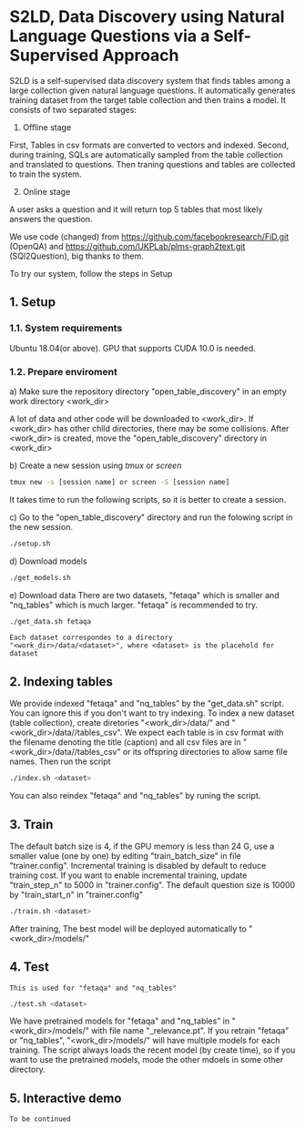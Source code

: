 # S2LD, Data Discovery using Natural Language Questions via a Self-Supervised Approach
S2LD is a self-supervised data discovery system that finds tables among a large collection given natural language questions. It automatically generates training dataset from the target table collection and then trains a model. It consists of two separated stages:

1. Offline stage 

First, Tables in csv formats are converted to vectors and indexed. Second, during training, SQLs are automatically sampled from the table collection and translated to questions. Then traning questions and tables are collected to train the system.     

2. Online stage

A user asks a question and it will return top 5 tables that most likely answers the question.

We use code (changed) from https://github.com/facebookresearch/FiD.git (OpenQA) and https://github.com/UKPLab/plms-graph2text.git (SQl2Question), big thanks to them.

To try our system, follow the steps in Setup

## 1. Setup
### 1.1. System requirements

Ubuntu 18.04(or above). GPU that supports CUDA 10.0 is needed.

### 1.2. Prepare enviroment

a) Make sure the repository directory "open_table_discovery" in an empty work directory <work_dir>
 
   A lot of data and other code will be downloaded to <work_dir>. If <work_dir> has other child directories, there may be some collisions. After <work_dir> is created, move the "open_table_discovery" directory in <work_dir> 
   
b) Create a new session using *tmux* or *screen*
   ```   bash
   tmux new -s [session name] or screen -S [session name] 
   ```
   It takes time to run the following scripts, so it is better to create a session.

c) Go to the "open_table_discovery" directory and run the folowing script in the new session.
   ```   bash
   ./setup.sh
   ```
d) Download models
   ```   bash
   ./get_models.sh
   ```
e) Download data
   There are two datasets, "fetaqa" which is smaller and "nq_tables" which is much larger. 
   "fetaqa" is recommended to try.
   ```   bash
   ./get_data.sh fetaqa
   ```
    Each dataset correspondes to a directory 
    "<work_dir>/data/<dataset>", where <dataset> is the placehold for dataset

## 2. Indexing tables
   We provide indexed "fetaqa" and "nq_tables" by the "get_data.sh" script. 
   You can ignore this if you don't want to try indexing.
   To index a new dataset (table collection), create diretories 
   "<work_dir>/data/<dataset>" and "<work_dir>/data/<dataset>/tables_csv". 
   We expect each table is in csv format with the filename denoting the title (caption) 
   and all csv files are in "<work_dir>/data/<dataset>/tables_csv" or 
   its offspring directories to allow same file names.
   Then run the script
   ```   bash
   ./index.sh <dataset>
   ```
   You can also reindex "fetaqa" and "nq_tables" by runing the script.

## 3. Train
   The default batch size is 4, if the GPU memory is less than 24 G, use a smaller value (one by one) by editing "train_batch_size" in file "trainer.config". Incremental training is disabled by default to reduce training cost. If you want to enable incremental training, update "train_step_n" to 5000 in "trainer.config". The default question size is 10000 by "train_start_n" in "trainer.config"
   ```   bash
   ./train.sh <dataset>
   ```
   After training, The best model will be deployed automatically to "<work_dir>/models/<dataset>" 

## 4. Test
    This is used for "fetaqa" and "nq_tables"
   ```   bash
   ./test.sh <dataset>
   ```
   We have pretrained models for "fetaqa" and "nq_tables" in 
   "<work_dir>/models/<dataset>" with file name "<dataset>_relevance.pt". 
   If you retrain "fetaqa" or "nq_tables", "<work_dir>/models/<dataset>" will have multiple models for each training. The script always loads the recent model (by create time), so if you want to use the pretrained models, mode the other mdoels in some other directory.
    
## 5. Interactive demo 
    To be continued 


